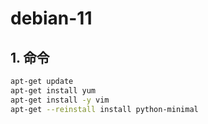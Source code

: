 # debian-11

## 1. 命令

```bash
apt-get update                
apt-get install yum
apt-get install -y vim
apt-get --reinstall install python-minimal
```